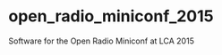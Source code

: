 open_radio_miniconf_2015
========================

Software for the Open Radio Miniconf at LCA 2015

